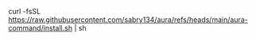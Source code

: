 curl -fsSL https://raw.githubusercontent.com/sabry134/aura/refs/heads/main/aura-command/install.sh | sh